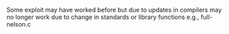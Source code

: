 Some exploit may have worked before but due to updates in compilers may no longer work due to change in standards or library functions e.g., full-nelson.c